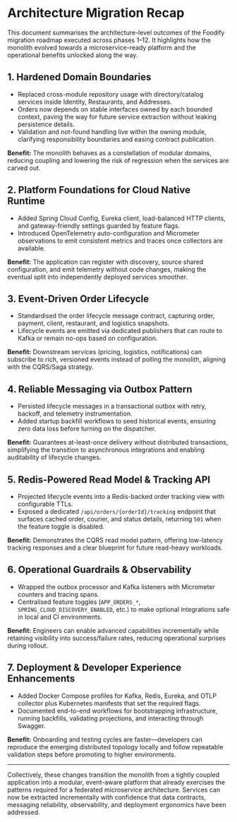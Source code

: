 # Architecture Migration Recap

This document summarises the architecture-level outcomes of the Foodify migration roadmap executed across phases 1–12. It highlights how the monolith evolved towards a microservice-ready platform and the operational benefits unlocked along the way.

## 1. Hardened Domain Boundaries
- Replaced cross-module repository usage with directory/catalog services inside Identity, Restaurants, and Addresses.
- Orders now depends on stable interfaces owned by each bounded context, paving the way for future service extraction without leaking persistence details.
- Validation and not-found handling live within the owning module, clarifying responsibility boundaries and easing contract publication.

**Benefit:** The monolith behaves as a constellation of modular domains, reducing coupling and lowering the risk of regression when the services are carved out.

## 2. Platform Foundations for Cloud Native Runtime
- Added Spring Cloud Config, Eureka client, load-balanced HTTP clients, and gateway-friendly settings guarded by feature flags.
- Introduced OpenTelemetry auto-configuration and Micrometer observations to emit consistent metrics and traces once collectors are available.

**Benefit:** The application can register with discovery, source shared configuration, and emit telemetry without code changes, making the eventual split into independently deployed services smoother.

## 3. Event-Driven Order Lifecycle
- Standardised the order lifecycle message contract, capturing order, payment, client, restaurant, and logistics snapshots.
- Lifecycle events are emitted via dedicated publishers that can route to Kafka or remain no-ops based on configuration.

**Benefit:** Downstream services (pricing, logistics, notifications) can subscribe to rich, versioned events instead of polling the monolith, aligning with the CQRS/Saga strategy.

## 4. Reliable Messaging via Outbox Pattern
- Persisted lifecycle messages in a transactional outbox with retry, backoff, and telemetry instrumentation.
- Added startup backfill workflows to seed historical events, ensuring zero data loss before turning on the dispatcher.

**Benefit:** Guarantees at-least-once delivery without distributed transactions, simplifying the transition to asynchronous integrations and enabling auditability of lifecycle changes.

## 5. Redis-Powered Read Model & Tracking API
- Projected lifecycle events into a Redis-backed order tracking view with configurable TTLs.
- Exposed a dedicated `/api/orders/{orderId}/tracking` endpoint that surfaces cached order, courier, and status details, returning `501` when the feature toggle is disabled.

**Benefit:** Demonstrates the CQRS read model pattern, offering low-latency tracking responses and a clear blueprint for future read-heavy workloads.

## 6. Operational Guardrails & Observability
- Wrapped the outbox processor and Kafka listeners with Micrometer counters and tracing spans.
- Centralised feature toggles (`APP_ORDERS_*`, `SPRING_CLOUD_DISCOVERY_ENABLED`, etc.) to make optional integrations safe in local and CI environments.

**Benefit:** Engineers can enable advanced capabilities incrementally while retaining visibility into success/failure rates, reducing operational surprises during rollout.

## 7. Deployment & Developer Experience Enhancements
- Added Docker Compose profiles for Kafka, Redis, Eureka, and OTLP collector plus Kubernetes manifests that set the required flags.
- Documented end-to-end workflows for bootstrapping infrastructure, running backfills, validating projections, and interacting through Swagger.

**Benefit:** Onboarding and testing cycles are faster—developers can reproduce the emerging distributed topology locally and follow repeatable validation steps before promoting to higher environments.

---

Collectively, these changes transition the monolith from a tightly coupled application into a modular, event-aware platform that already exercises the patterns required for a federated microservice architecture. Services can now be extracted incrementally with confidence that data contracts, messaging reliability, observability, and deployment ergonomics have been addressed.
